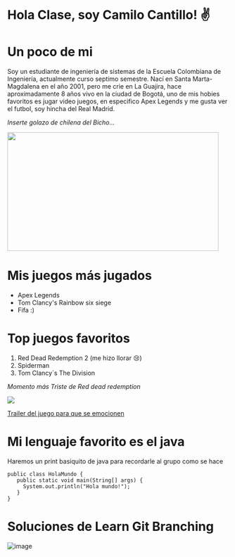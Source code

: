 # Hola Clase, soy Camilo Cantillo! ✌️

**Un poco de mi**
=
Soy un estudiante de ingeniería de sistemas de la Escuela Colombiana de Ingeniería, actualmente curso septimo semestre.
Nací en Santa Marta-Magdalena en el año 2001, pero me crie en La Guajira, hace aproximadamente 8 años vivo en la ciudad de Bogotá,
uno de mis hobies favoritos es jugar video juegos, en especifico Apex Legends y me gusta ver el futbol, soy hincha del Real Madrid.

*Inserte golazo de chilena del Bicho...*

<img src="https://c.tenor.com/vBaTHcLmp8wAAAAS/ronaldo-goal.gif" width="480" height="270" />
 
 Mis juegos más jugados
 =
- Apex Legends
- Tom Clancy's Rainbow six siege
- Fifa :)

Top juegos favoritos 
=
1. Red Dead Redemption 2 (me hizo llorar 😢)
2. Spiderman
3. Tom Clancy´s The Division

*Momento más Triste de Red dead redemption*

![](https://media.vandal.net/i/620x348/11-2018/2018111410522559_1.jpg)

[Trailer del juego para que se emocionen](https://www.youtube.com/watch?v=df_z1u2pHYA&t=13s&ab_channel=RockstarGamesEspa%C3%B1a)

Mi lenguaje favorito es el java
=

Haremos un print basiquito de java para recordarle al grupo como se hace

```
public class HolaMundo {
   public static void main(String[] args) {
     System.out.println("Hola mundo!");
   }
}
 ```

Soluciones de Learn Git Branching
=
![image](https://user-images.githubusercontent.com/108955358/187049138-78bf6c83-2734-4e87-89b5-2701f521b44a.png)
